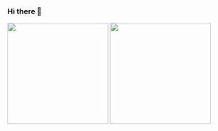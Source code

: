 ### Hi there 👋
<img height=227 align="top" src="https://github-readme-stats.vercel.app/api?username=blckbearx&include_all_commits=true&count_private=true&show_icons=true&line_height=30&title_color=CDB4DB&icon_color=CDB4DB&text_color=D3D3D3&bg_color=0A0A0A"> <img height=227 align="top" src="https://github-readme-stats.vercel.app/api/top-langs/?username=blckbearx&layout=donut&theme=dark&bg_color=0A0A0A"/>
<!--
**blckbearx/blckbearx** is a ✨ _special_ ✨ repository because its `README.md` (this file) appears on your GitHub profile.

Here are some ideas to get you started:

- 🔭 I’m currently working on ...
- 🌱 I’m currently learning ...
- 👯 I’m looking to collaborate on ...
- 🤔 I’m looking for help with ...
- 💬 Ask me about ...
- 📫 How to reach me: ...
- 😄 Pronouns: ...
- ⚡ Fun fact: ...
-->

